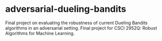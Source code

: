 # adversarial-dueling-bandits
Final project on evaluating the robustness of current Dueling Bandits algorithms in an adversarial setting. Final project for CSCI 2952Q: Robust Algorithms for Machine Learning.
